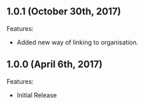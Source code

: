 ## 1.0.1 (October 30th, 2017)

Features:

  - Added new way of linking to organisation.

## 1.0.0 (April 6th, 2017)

Features:

  - Initial Release
